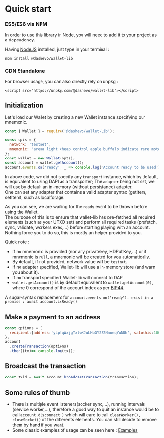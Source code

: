 # Quick start

### ES5/ES6 via NPM

In order to use this library in Node, you will need to add it to your project as a dependency.

Having [NodeJS](https://nodejs.org/) installed, just type in your terminal : 

```sh
npm install @dashevo/wallet-lib
```

### CDN Standalone

For browser usage, you can also directly rely on unpkg :  

```
<script src="https://unpkg.com/@dashevo/wallet-lib"></script>
```

## Initialization

Let's load our Wallet by creating a new Wallet instance specifying our mnemonic.

```js
const { Wallet } = require('@dashevo/wallet-lib');

const opts = {
  network: 'testnet',
  mnemonic: "arena light cheap control apple buffalo indicate rare motor valid accident isolate",
};
const wallet = new Wallet(opts);
const account = wallet.getAccount();
account.events.on('ready', _ => console.log('Account ready to be used'));
```

In above code, we did not specify any `transport` instance, which by default, is equivalent to using DAPI as a transporter; The `adapter` being not set, we will use by default an in-memory (without persistance) adapter.    
One can set any adapter that contains a valid adapter syntax (getItem, setItem), such as [localforage](https://www.npmjs.com/package/localforage).

As you can see, we are waiting for the `ready` event to be thrown before using the Wallet.  
The purpose of this is to ensure that wallet-lib has pre-fetched all required elements (such as your UTXO set) and perform all required tasks (prefetch, sync, validate, workers exec,...) before starting playing with an account.  
Nothing force you to do so, this is mostly an helper provided to you.  


Quick note :
- If no mnemonic is provided (nor any privatekey, HDPubKey,...) or if mnemonic is `null`, a mnemonic will be created for you automatically.  
- By default, if not provided, network value will be `testnet`.
- If no adapter specified, Wallet-lib will use a in-memory store (and warn you about it).
- If no transport specified, Wallet-lib will connect to DAPI.
- `wallet.getAccount()` is by default equivalent to `wallet.getAccount(0)`, where 0 correspond of the account index as per [BIP44](https://github.com/bitcoin/bips/blob/master/bip-0044.mediawiki).

A sugar-syntax replacement for `account.events.on('ready'), exist in a promise : await account.isReady()`

## Make a payment to an address

```js
const options = {
  recipient:{address:'yLptqWxjgTxtwKJuLHoGY222NnoeqYuN8h', satoshis:100000}
};
account
  .createTransaction(options)
  .then((tx)=> console.log(tx));
```

## Broadcast the transaction 

```js
const txid = await account.broadcastTransaction(transaction);
```

## Some rules of thumb

- There is multiple event listeners(socker sync,...), running intervals (service worker,...),
therefore a good way to quit an instance would be to call `account.disconnect()` which will care to
call `clearWorker(), closeSocket()` of the differents elements. You can still decide to remove them by hand if you want.
- Some classic examples of usage can be seen here : [Examples](/usage/examples.md)
